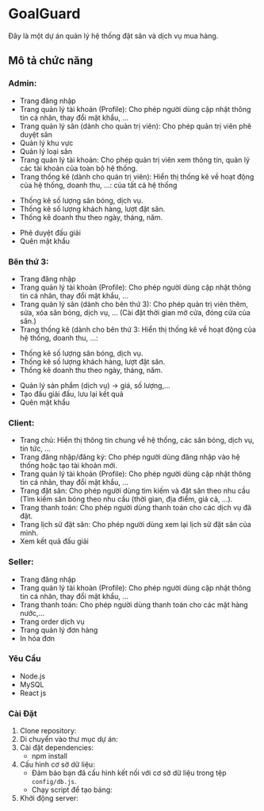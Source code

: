 # GoalGuard

Đây là một dự án quản lý hệ thống đặt sân và dịch vụ mua hàng.

## Mô tả chức năng
### Admin: 
- Trang đăng nhập
- Trang quản lý tài khoản (Profile): Cho phép người dùng cập nhật thông tin cá nhân, thay đổi mật khẩu, ...
- Trang quản lý sân (dành cho quản trị viên): Cho phép quản trị viên phê duyệt sân
- Quản lý khu vực
- Quản lý loại sân
- Trang quản lý tài khoản: Cho phép quản trị viên xem thông tin, quản lý các tài khoản của toàn bộ hệ thống.
- Trang thống kê (dành cho quản trị viên): Hiển thị thống kê về hoạt động của hệ thống, doanh thu, ...: của tất cả hệ thống
+ Thống kê số lượng sân bóng, dịch vụ.
+ Thống kê số lượng khách hàng, lượt đặt sân.
+ Thống kê doanh thu theo ngày, tháng, năm.
- Phê duyệt đấu giải
- Quên mật khẩu
### Bên thứ 3: 
- Trang đăng nhập
- Trang quản lý tài khoản (Profile): Cho phép người dùng cập nhật thông tin cá nhân, thay đổi mật khẩu, ...
- Trang quản lý sân (dành cho bên thứ 3): Cho phép quản trị viên thêm, sửa, xóa sân bóng, dịch vụ, ... (Cài đặt thời gian mở cửa, đóng cửa của sân.)
- Trang thống kê (dành cho bên thứ 3: Hiển thị thống kê về hoạt động của hệ thống, doanh thu, ...:
+ Thống kê số lượng sân bóng, dịch vụ.
+ Thống kê số lượng khách hàng, lượt đặt sân.
+ Thống kê doanh thu theo ngày, tháng, năm.
- Quản lý sản phẩm (dịch vụ) -> giá, số lượng,...
- Tạo đấu giải đấu, lưu lại kết quả
- Quên mật khẩu
### Client:
- Trang chủ: Hiển thị thông tin chung về hệ thống, các sân bóng, dịch vụ, tin tức, ...
- Trang đăng nhập/đăng ký: Cho phép người dùng đăng nhập vào hệ thống hoặc tạo tài khoản mới.
- Trang quản lý tài khoản (Profile): Cho phép người dùng cập nhật thông tin cá nhân, thay đổi mật khẩu, ...
- Trang đặt sân: Cho phép người dùng tìm kiếm và đặt sân theo nhu cầu (Tìm kiếm sân bóng theo nhu cầu (thời gian, địa điểm, giá cả, ...).
- Trang thanh toán: Cho phép người dùng thanh toán cho các dịch vụ đã đặt.
- Trang lịch sử đặt sân: Cho phép người dùng xem lại lịch sử đặt sân của mình.
- Xem kết quả đấu giải
### Seller: 
- Trang đăng nhập
- Trang quản lý tài khoản (Profile): Cho phép người dùng cập nhật thông tin cá nhân, thay đổi mật khẩu, ...
- Trang thanh toán: Cho phép người dùng thanh toán cho các mặt hàng nước,...
- Trang order dịch vụ
- Trang quản lý đơn hàng
- In hóa đơn

### Yêu Cầu

- Node.js
- MySQL
- React js

### Cài Đặt

1. Clone repository:
2. Di chuyển vào thư mục dự án:
3. Cài đặt dependencies:
   - npm install
5. Cấu hình cơ sở dữ liệu:
   - Đảm bảo bạn đã cấu hình kết nối với cơ sở dữ liệu trong tệp `config/db.js`.
   - Chạy script để tạo bảng:
6. Khởi động server:
